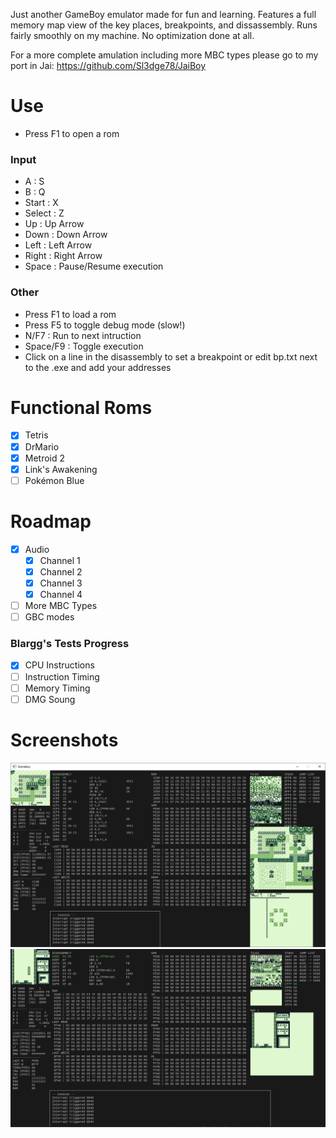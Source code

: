 Just another GameBoy emulator made for fun and learning. Features a full memory map view of the key places, breakpoints, and dissassembly.
Runs fairly smoothly on my machine. No optimization done at all. 

For a more complete amulation including more MBC types please go to my port in Jai: https://github.com/Sl3dge78/JaiBoy

# Use 
- Press F1 to open a rom

### Input
- A : S
- B : Q
- Start : X
- Select : Z
- Up : Up Arrow
- Down : Down Arrow
- Left : Left Arrow
- Right : Right Arrow
- Space : Pause/Resume execution

### Other
- Press F1 to load a rom
- Press F5 to toggle debug mode (slow!)
- N/F7 : Run to next intruction
- Space/F9 : Toggle execution
- Click on a line in the disassembly to set a breakpoint or edit bp.txt next to the .exe and add your addresses

# Functional Roms
- [X] Tetris
- [X] DrMario
- [X] Metroid 2
- [X] Link's Awakening
- [ ] Pokémon Blue

# Roadmap

- [X] Audio
    - [X] Channel 1
    - [X] Channel 2
    - [X] Channel 3
    - [X] Channel 4
- [ ] More MBC Types
- [ ] GBC modes

### Blargg's Tests Progress
 - [X] CPU Instructions 
 - [ ] Instruction Timing
 - [ ] Memory Timing
 - [ ] DMG Soung

# Screenshots
![1](https://github.com/Sl3dge78/gb_emu/blob/main/screenshots/1.png?raw=true)  
![1](https://github.com/Sl3dge78/gb_emu/blob/main/screenshots/2.png?raw=true)  
